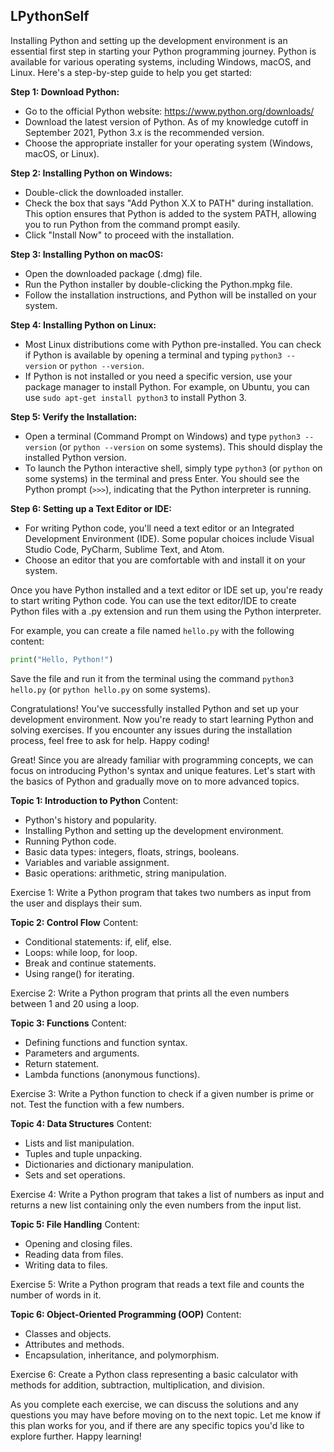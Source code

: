 ## LPythonSelf

Installing Python and setting up the development environment is an essential first step in starting your Python programming journey. Python is available for various operating systems, including Windows, macOS, and Linux. Here's a step-by-step guide to help you get started:

**Step 1: Download Python:**
- Go to the official Python website: https://www.python.org/downloads/
- Download the latest version of Python. As of my knowledge cutoff in September 2021, Python 3.x is the recommended version.
- Choose the appropriate installer for your operating system (Windows, macOS, or Linux).

**Step 2: Installing Python on Windows:**
- Double-click the downloaded installer.
- Check the box that says "Add Python X.X to PATH" during installation. This option ensures that Python is added to the system PATH, allowing you to run Python from the command prompt easily.
- Click "Install Now" to proceed with the installation.

**Step 3: Installing Python on macOS:**
- Open the downloaded package (.dmg) file.
- Run the Python installer by double-clicking the Python.mpkg file.
- Follow the installation instructions, and Python will be installed on your system.

**Step 4: Installing Python on Linux:**
- Most Linux distributions come with Python pre-installed. You can check if Python is available by opening a terminal and typing `python3 --version` or `python --version`.
- If Python is not installed or you need a specific version, use your package manager to install Python. For example, on Ubuntu, you can use `sudo apt-get install python3` to install Python 3.

**Step 5: Verify the Installation:**
- Open a terminal (Command Prompt on Windows) and type `python3 --version` (or `python --version` on some systems). This should display the installed Python version.
- To launch the Python interactive shell, simply type `python3` (or `python` on some systems) in the terminal and press Enter. You should see the Python prompt (`>>>`), indicating that the Python interpreter is running.

**Step 6: Setting up a Text Editor or IDE:**
- For writing Python code, you'll need a text editor or an Integrated Development Environment (IDE). Some popular choices include Visual Studio Code, PyCharm, Sublime Text, and Atom.
- Choose an editor that you are comfortable with and install it on your system.

Once you have Python installed and a text editor or IDE set up, you're ready to start writing Python code. You can use the text editor/IDE to create Python files with a .py extension and run them using the Python interpreter.

For example, you can create a file named `hello.py` with the following content:

```python
print("Hello, Python!")
```

Save the file and run it from the terminal using the command `python3 hello.py` (or `python hello.py` on some systems).

Congratulations! You've successfully installed Python and set up your development environment. Now you're ready to start learning Python and solving exercises. If you encounter any issues during the installation process, feel free to ask for help. Happy coding!




Great! Since you are already familiar with programming concepts, we can focus on introducing Python's syntax and unique features. Let's start with the basics of Python and gradually move on to more advanced topics.

**Topic 1: Introduction to Python**
Content:
- Python's history and popularity.
- Installing Python and setting up the development environment.
- Running Python code.
- Basic data types: integers, floats, strings, booleans.
- Variables and variable assignment.
- Basic operations: arithmetic, string manipulation.

Exercise 1:
Write a Python program that takes two numbers as input from the user and displays their sum.

**Topic 2: Control Flow**
Content:
- Conditional statements: if, elif, else.
- Loops: while loop, for loop.
- Break and continue statements.
- Using range() for iterating.

Exercise 2:
Write a Python program that prints all the even numbers between 1 and 20 using a loop.

**Topic 3: Functions**
Content:
- Defining functions and function syntax.
- Parameters and arguments.
- Return statement.
- Lambda functions (anonymous functions).

Exercise 3:
Write a Python function to check if a given number is prime or not. Test the function with a few numbers.

**Topic 4: Data Structures**
Content:
- Lists and list manipulation.
- Tuples and tuple unpacking.
- Dictionaries and dictionary manipulation.
- Sets and set operations.

Exercise 4:
Write a Python program that takes a list of numbers as input and returns a new list containing only the even numbers from the input list.

**Topic 5: File Handling**
Content:
- Opening and closing files.
- Reading data from files.
- Writing data to files.

Exercise 5:
Write a Python program that reads a text file and counts the number of words in it.

**Topic 6: Object-Oriented Programming (OOP)**
Content:
- Classes and objects.
- Attributes and methods.
- Encapsulation, inheritance, and polymorphism.

Exercise 6:
Create a Python class representing a basic calculator with methods for addition, subtraction, multiplication, and division.

As you complete each exercise, we can discuss the solutions and any questions you may have before moving on to the next topic. Let me know if this plan works for you, and if there are any specific topics you'd like to explore further. Happy learning!

